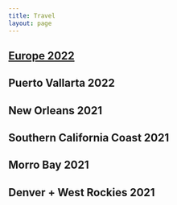 ```yaml
---
title: Travel
layout: page
---
```


## [Europe 2022](travel_posts/2022-04-11-blog_posts.html)

## Puerto Vallarta 2022

## New Orleans 2021

## Southern California Coast 2021

## Morro Bay 2021

## Denver + West Rockies 2021

